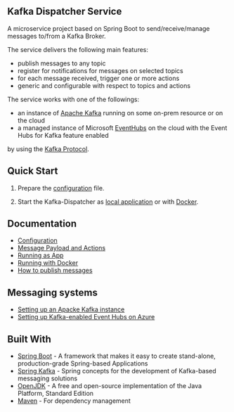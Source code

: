 Kafka Dispatcher Service
----
A microservice project based on Spring Boot to send/receive/manage messages to/from a Kafka Broker.

The service delivers the following main features:
* publish messages to any topic
* register for notifications for messages on selected topics
* for each message received, trigger one or more actions
* generic and configurable with respect to topics and actions

The service works with one of the followings:
* an instance of [Apache Kafka](https://kafka.apache.org/) running on some on-prem resource or on the cloud
* a managed instance of Microsoft [EventHubs](https://azure.microsoft.com/en-us/services/event-hubs/) on the cloud with 
the Event Hubs for Kafka feature enabled

by using the [Kafka Protocol](https://kafka.apache.org/protocol).

## Quick Start
1. Prepare the [configuration](CONFIGURATION.md) file.

2. Start the Kafka-Dispatcher as [local application](APPLICATION.md) or with [Docker](DOCKER.md).

## Documentation

* [Configuration](CONFIGURATION.md)
* [Message Payload and Actions](../PAYLOAD.md)
* [Running as App](APPLICATION.md)
* [Running with Docker](DOCKER.md)
* [How to publish messages](../INTERFACE.md)

## Messaging systems
* [Setting up an Apacke Kafka instance](doc/APACHE_KAFKA.md)
* [Setting up Kafka-enabled Event Hubs on Azure](doc/EVENT_HUBS.md)

## Built With
* [Spring Boot](https://spring.io/projects/spring-boot) - A framework that makes it easy to create stand-alone, production-grade Spring-based Applications
* [Spring Kafka](https://spring.io/projects/spring-kafka) - Spring concepts for the development of Kafka-based messaging solutions
* [OpenJDK](https://openjdk.java.net/) - A free and open-source implementation of the Java Platform, Standard Edition
* [Maven](https://maven.apache.org/) - For dependency management
